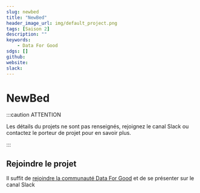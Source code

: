 ```yaml
---
slug: newbed
title: "NewBed"
header_image_url: img/default_project.png
tags: [Saison 2]
description: ""
keywords:
    - Data For Good
sdgs: []
github: 
website: 
slack: 
---
```


# NewBed

:::caution ATTENTION

Les détails du projets ne sont pas renseignés, rejoignez le canal Slack ou contactez le porteur de projet pour en savoir plus.

:::


## Rejoindre le projet
Il suffit de [rejoindre la communauté Data For Good](/join) et de se présenter sur le canal Slack 

